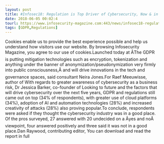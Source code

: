 ```yaml
---
layout: post
title: #Infosec18: Regulation is Top Driver of Cybersecurity, Now & in the Future
date: 2018-06-05 00:02:4
tourl: https://www.infosecurity-magazine.com:443/news/infosec18-regulations-top-driver/
tags: [GDPR,Regulations]
---
```

Cookies enable us to provide the best experience possible and help us understand how visitors use our website. By browsing Infosecurity Magazine, you agree to our use of cookies.Launched today at ÂThe GDPR is putting mitigation technologies such as encryption, tokenization and anything under the banner of anonymization/pseudonymization very firmly into public consciousness,Â and will drive innovations in the tech and governance spaces, said consultant Neira Jones.For Raef Meeuwisse, author of With regards to greater awareness of cybersecurity as a business risk, Dr Jessica Barker, co-founder of Looking to future and the factors that will drive cybersecurity over the next five years, GDPR and regulations still came out on top (34% of respondents), with greater use of cloud platforms (34%), adoption of AI and automation technologies (28%) and increased creativity of attacks (28%) also proving popular.To conclude, respondents were asked if they thought the cybersecurity industry was in a good place. Of the pros surveyed, 27 answered with 20 undecided on a Âyes and noÂ viewpoint, four answered positively and three said it was not in a good place.Dan Raywood, contributing editor, You can download and read the report in full 